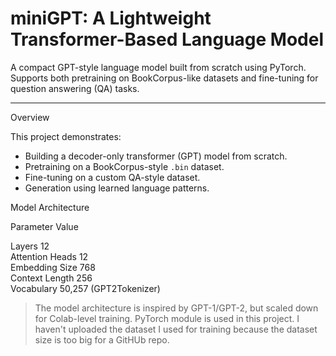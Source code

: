 # miniGPT: A Lightweight Transformer-Based Language Model

A compact GPT-style language model built from scratch using PyTorch.  
Supports both pretraining on BookCorpus-like datasets and fine-tuning for question answering (QA) tasks.

---

Overview

This project demonstrates:
- Building a decoder-only transformer (GPT) model from scratch.
- Pretraining on a BookCorpus-style `.bin` dataset.
- Fine-tuning on a custom QA-style dataset.
- Generation using learned language patterns.


 Model Architecture

  Parameter        Value        

  Layers           12           
  Attention Heads  12            
  Embedding Size   768         
  Context Length   256          
  Vocabulary       50,257 (GPT2Tokenizer)  

> The model architecture is inspired by GPT-1/GPT-2, but scaled down for Colab-level training.
> PyTorch module is used in this project. 
> I haven't uploaded the dataset I used for training because the dataset size is too big for a GitHUb repo.

